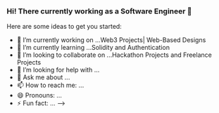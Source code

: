 ### Hi! There currently working as a Software Engineer 👋



Here are some ideas to get you started:

- 🔭 I’m currently working on ...Web3 Projects| Web-Based Designs
- 🌱 I’m currently learning ...Solidity and Authentication
- 👯 I’m looking to collaborate on ...Hackathon Projects and Freelance Projects
- 🤔 I’m looking for help with ...
- 💬 Ask me about ...
- 📫 How to reach me: ...
- 😄 Pronouns: ...
- ⚡ Fun fact: ...
-->
